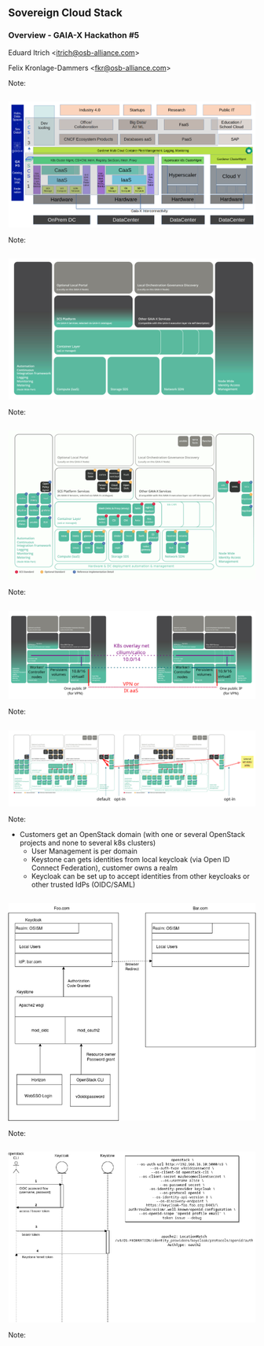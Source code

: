 ## Sovereign Cloud Stack

### Overview - GAIA-X Hackathon \#5

Eduard Itrich \<itrich@osb-alliance.com\> <!-- .element: style="color:black" -->

Felix Kronlage-Dammers \<fkr@osb-alliance.com\> <!-- .element: style="color:black" -->

Note:

<!-- .slide: data-background-image="images/background.jpg" -->


##

![Ecosys - Acatec](images/Ecosys-SCS-Acatech.png)

Note:


##

![SCS Architecture Bottom Up](images/scs-architecture-bottom-up.jpg)

Note:


##

![SCS Architecture Layers](images/201001-SCS-4c.png)

Note:


##

![Cross Cluster Networking](images/cross-provider-cluster-networking.png)

Note:


##

![Jeystone to KeyCloak to KeyCloak to external IdP](images/keystone-to-keycloak-to-keycloak-to-external-idp.png)

Note:

* Customers get an OpenStack domain (with one or several OpenStack projects and none to several k8s clusters)
  * User Management is per domain
  * Keystone can gets identities from local keycloak (via Open ID Connect Federation), customer owns a realm
  * Keycloak can be set up to accept identities from other keycloaks or other trusted IdPs (OIDC/SAML)


## 

![Keycloak - Keystone](images/Keycloak-Keystone-diagram.png) <!-- .element height="60%" width="70%" -->

Note:


## 

![OpenStack v3oidcpassword sequence](images/openstack-v3oidcpassword.drawio.png) <!-- .element height="60%" width="70%" -->

Note:

